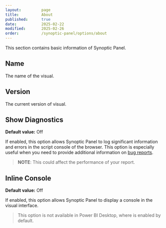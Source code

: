 ```yaml
---
layout:         page
title:          About
published:      true
date:           2025-02-22
modified:   	2025-02-26
order:          /synoptic-panel/options/about
---
```

This section contains basic information of Synoptic Panel.

## Name
The name of the visual.

## Version
The current version of visual.

## Show Diagnostics
**Default value:** Off

If enabled, this option allows Synoptic Panel to log significant information and errors in the script console of the browser. This option is especially useful when you need to provide additional information on [bug reports](../../../issues/support.md#diagnostic-data).

> **NOTE**: This could affect the performance of your report.

## Inline Console
**Default value:** Off

If enabled, this option allows Synoptic Panel to display a console in the visual interface.

> This option is not available in Power BI Desktop, where is enabled by default.